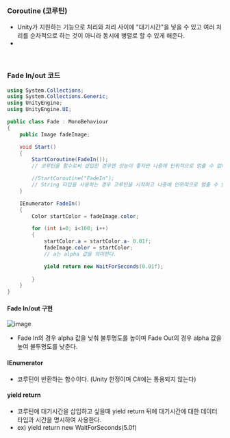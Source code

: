 ### Coroutine (코루틴)
- Unity가 지원하는 기능으로 처리와 처리 사이에 "대기시간"을 넣을 수 있고 여러 처리를 순차적으로 하는 것이 아니라 동시에 병렬로 할 수 있게 해준다.
- 

<br>

### Fade In/out 코드
```C#
using System.Collections;
using System.Collections.Generic;
using UnityEngine;
using UnityEngine.UI;

public class Fade : MonoBehaviour
{
    public Image fadeImage;

    void Start()
    {
        StartCoroutine(FadeIn());
        // 코루틴을 함수로써 삽입한 경우엔 성능이 좋지만 나중에 인위적으로 멈출 수 없다.

        //StartCoroutine("FadeIn");
        // String 타입을 사용하는 경우 코루틴을 시작하고 나중에 인위적으로 멈출 수 있다.
    }

    IEnumerator FadeIn()
    {
        Color startColor = fadeImage.color;

        for (int i=0; i<100; i++)
        {
            startColor.a = startColor.a- 0.01f;
            fadeImage.color = startColor;
            // a는 alpha 값을 의미한다.

            yield return new WaitForSeconds(0.01f);
            
        }
    }
}
```


#### Fade In/out 구현
![image](https://user-images.githubusercontent.com/79950504/179657798-a7397131-87e3-4a54-aa67-3b865c81de7c.png)
- Fade In의 경우 alpha 값을 낮춰 불투명도를 높이며 Fade Out의 경우 alpha 값을 높여 불투명도를 낮춘다.

#### IEnumerator
- 코루틴이 반환하는 함수이다. (Unity 한정이며 C#에는 통용되지 않는다)

#### yield return
- 코루틴에 대기시간을 삽입하고 싶을때 yield return 뒤에 대기시간에 대한 데이터 타입과 시간을 명시하여 사용한다.
- ex) yield return new WaitForSeconds(5.0f)

<br>


### 
```C#

```
